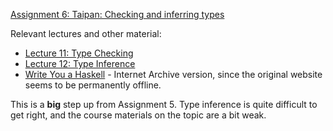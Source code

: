 [Assignment 6: Taipan: Checking and inferring types](https://course.ccs.neu.edu/cs4410sp21/hw_taipan_assignment.html)

Relevant lectures and other material:

* [Lecture 11: Type Checking](https://course.ccs.neu.edu/cs4410sp21/lec_type-checking_notes.html)
* [Lecture 12: Type Inference](https://course.ccs.neu.edu/cs4410sp21/lec_type-inference_notes.html)
* [Write You a Haskell](https://web.archive.org/web/20211218201109/http://dev.stephendiehl.com/fun/WYAH.pdf) - Internet Archive version, since the original website seems to be permanently offline.

This is a **big** step up from Assignment 5. Type inference is quite difficult to get right, and the course materials on the topic are a bit weak.